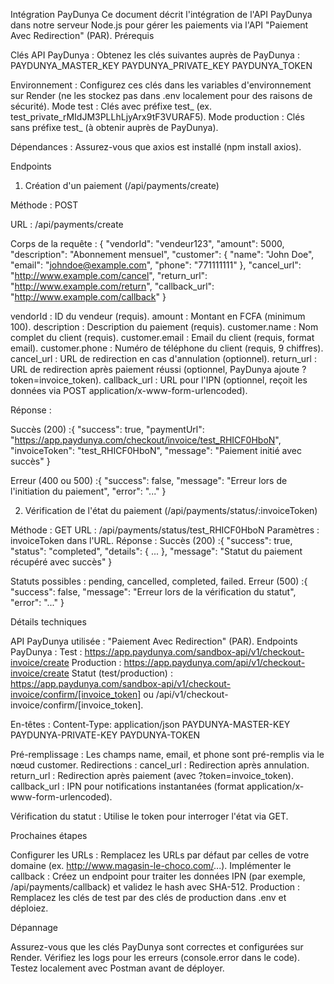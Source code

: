 Intégration PayDunya
Ce document décrit l'intégration de l'API PayDunya dans notre serveur Node.js pour gérer les paiements via l'API "Paiement Avec Redirection" (PAR).
Prérequis

Clés API PayDunya : Obtenez les clés suivantes auprès de PayDunya :
PAYDUNYA_MASTER_KEY
PAYDUNYA_PRIVATE_KEY
PAYDUNYA_TOKEN


Environnement : Configurez ces clés dans les variables d'environnement sur Render (ne les stockez pas dans .env localement pour des raisons de sécurité).
Mode test : Clés avec préfixe test_ (ex. test_private_rMIdJM3PLLhLjyArx9tF3VURAF5).
Mode production : Clés sans préfixe test_ (à obtenir auprès de PayDunya).


Dépendances : Assurez-vous que axios est installé (npm install axios).

Endpoints
1. Création d'un paiement (/api/payments/create)

Méthode : POST

URL : /api/payments/create

Corps de la requête :
{
  "vendorId": "vendeur123",
  "amount": 5000,
  "description": "Abonnement mensuel",
  "customer": {
    "name": "John Doe",
    "email": "johndoe@example.com",
    "phone": "771111111"
  },
  "cancel_url": "http://www.example.com/cancel",
  "return_url": "http://www.example.com/return",
  "callback_url": "http://www.example.com/callback"
}


vendorId : ID du vendeur (requis).
amount : Montant en FCFA (minimum 100).
description : Description du paiement (requis).
customer.name : Nom complet du client (requis).
customer.email : Email du client (requis, format email).
customer.phone : Numéro de téléphone du client (requis, 9 chiffres).
cancel_url : URL de redirection en cas d'annulation (optionnel).
return_url : URL de redirection après paiement réussi (optionnel, PayDunya ajoute ?token=invoice_token).
callback_url : URL pour l'IPN (optionnel, reçoit les données via POST application/x-www-form-urlencoded).


Réponse :

Succès (200) :{
  "success": true,
  "paymentUrl": "https://app.paydunya.com/checkout/invoice/test_RHICF0HboN",
  "invoiceToken": "test_RHICF0HboN",
  "message": "Paiement initié avec succès"
}


Erreur (400 ou 500) :{
  "success": false,
  "message": "Erreur lors de l'initiation du paiement",
  "error": "..."
}





2. Vérification de l'état du paiement (/api/payments/status/:invoiceToken)

Méthode : GET
URL : /api/payments/status/test_RHICF0HboN
Paramètres : invoiceToken dans l'URL.
Réponse :
Succès (200) :{
  "success": true,
  "status": "completed",
  "details": { ... },
  "message": "Statut du paiement récupéré avec succès"
}


Statuts possibles : pending, cancelled, completed, failed.
Erreur (500) :{
  "success": false,
  "message": "Erreur lors de la vérification du statut",
  "error": "..."
}





Détails techniques

API PayDunya utilisée : "Paiement Avec Redirection" (PAR).
Endpoints PayDunya :
Test : https://app.paydunya.com/sandbox-api/v1/checkout-invoice/create
Production : https://app.paydunya.com/api/v1/checkout-invoice/create
Statut (test/production) : https://app.paydunya.com/sandbox-api/v1/checkout-invoice/confirm/[invoice_token] ou /api/v1/checkout-invoice/confirm/[invoice_token].


En-têtes :
Content-Type: application/json
PAYDUNYA-MASTER-KEY
PAYDUNYA-PRIVATE-KEY
PAYDUNYA-TOKEN


Pré-remplissage : Les champs name, email, et phone sont pré-remplis via le nœud customer.
Redirections :
cancel_url : Redirection après annulation.
return_url : Redirection après paiement (avec ?token=invoice_token).
callback_url : IPN pour notifications instantanées (format application/x-www-form-urlencoded).


Vérification du statut : Utilise le token pour interroger l'état via GET.

Prochaines étapes

Configurer les URLs : Remplacez les URLs par défaut par celles de votre domaine (ex. http://www.magasin-le-choco.com/...).
Implémenter le callback : Créez un endpoint pour traiter les données IPN (par exemple, /api/payments/callback) et validez le hash avec SHA-512.
Production : Remplacez les clés de test par des clés de production dans .env et déploiez.

Dépannage

Assurez-vous que les clés PayDunya sont correctes et configurées sur Render.
Vérifiez les logs pour les erreurs (console.error dans le code).
Testez localement avec Postman avant de déployer.

